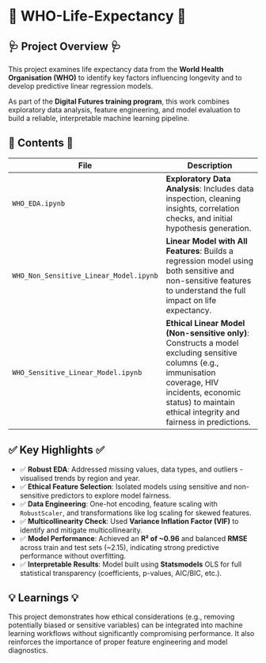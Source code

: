 # 🏥 WHO-Life-Expectancy 🏥 

## 🩺 Project Overview 🩺 
This project examines life expectancy data from the **World Health Organisation (WHO)** to identify key factors influencing longevity and to develop predictive linear regression models.

As part of the **Digital Futures training program**, this work combines exploratory data analysis, feature engineering, and model evaluation to build a reliable, interpretable machine learning pipeline.

## 📁 Contents 📁
| File | Description |
|------|-------------|
| `WHO_EDA.ipynb` | **Exploratory Data Analysis**: Includes data inspection, cleaning insights, correlation checks, and initial hypothesis generation. |
| `WHO_Non_Sensitive_Linear_Model.ipynb` | **Linear Model with All Features**: Builds a regression model using both sensitive and non-sensitive features to understand the full impact on life expectancy. |
| `WHO_Sensitive_Linear_Model.ipynb` | **Ethical Linear Model (Non-sensitive only)**: Constructs a model excluding sensitive columns (e.g., immunisation coverage, HIV incidents, economic status) to maintain ethical integrity and fairness in predictions. |

## ✅ Key Highlights ✅

- ✅ **Robust EDA**: Addressed missing values, data types, and outliers - visualised trends by region and year.
- ✅ **Ethical Feature Selection**: Isolated models using sensitive and non-sensitive predictors to explore model fairness.
- ✅ **Data Engineering**: One-hot encoding, feature scaling with `RobustScaler`, and transformations like log scaling for skewed features.
- ✅ **Multicollinearity Check**: Used **Variance Inflation Factor (VIF)** to identify and mitigate multicollinearity.
- ✅ **Model Performance**: Achieved an **R² of ~0.96** and balanced **RMSE** across train and test sets (~2.15), indicating strong predictive performance without overfitting.
- ✅ **Interpretable Results**: Model built using **Statsmodels** OLS for full statistical transparency (coefficients, p-values, AIC/BIC, etc.).

## 💡 Learnings 💡 
This project demonstrates how ethical considerations (e.g., removing potentially biased or sensitive variables) can be integrated into machine learning workflows without significantly compromising performance. It also reinforces the importance of proper feature engineering and model diagnostics.
